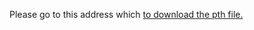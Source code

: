 Please go to this address which <a href = "https://github.com/notiom/Ehat/releases/download/vv2.0.0/SKDADDYS_Ehat.pth">to download the pth file.
